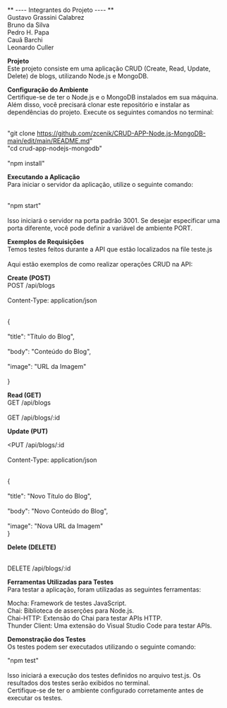 
<br>** ---- Integrantes do Projeto ---- **<br>
Gustavo Grassini Calabrez<br>
Bruno da Silva<br>
Pedro H. Papa<br>
Cauã Barchi<br>
Leonardo Culler<br>

**Projeto**
<br>Este projeto consiste em uma aplicação CRUD (Create, Read, Update, Delete) de blogs, utilizando Node.js e MongoDB.<br>

**Configuração do Ambiente**
<br>Certifique-se de ter o Node.js e o MongoDB instalados em sua máquina. Além disso, você precisará clonar este repositório e instalar as dependências do projeto. Execute os seguintes comandos no terminal:<br>

<br>"git clone <https://github.com/zcenik/CRUD-APP-Node.js-MongoDB-main/edit/main/README.md>"
<br>"cd crud-app-nodejs-mongodb"<br>
<br>"npm install"<br>

**Executando a Aplicação**
<br>Para iniciar o servidor da aplicação, utilize o seguinte comando:<br>

<br>"npm start"<br>
<br>Isso iniciará o servidor na porta padrão 3001. Se desejar especificar uma porta diferente, você pode definir a variável de ambiente PORT.<br>

**Exemplos de Requisições**
<br>Temos testes feitos durante a API que estão localizados na file teste.js<br>
<br>Aqui estão exemplos de como realizar operações CRUD na API:<br>

**Create (POST)**
<br>POST /api/blogs<br>
<br>Content-Type: application/json<br>

<br>{<br>
  <br>"title": "Título do Blog",<br>
  <br>"body": "Conteúdo do Blog",<br>
  <br>"image": "URL da Imagem"<br>
<br>}<br>

**Read (GET)**
<br>GET /api/blogs<br>
<br>GET /api/blogs/:id<br>

**Update (PUT)**

<PUT /api/blogs/:id<br>
<br>Content-Type: application/json<br>

<br>{<br>
  <br>"title": "Novo Título do Blog",<br>
  <br>"body": "Novo Conteúdo do Blog",<br>
 <br>"image": "Nova URL da Imagem"<br>
}<br>

**Delete (DELETE)**

<br>DELETE /api/blogs/:id<br>

**Ferramentas Utilizadas para Testes**<br>
Para testar a aplicação, foram utilizadas as seguintes ferramentas:<br>

Mocha: Framework de testes JavaScript.<br>
Chai: Biblioteca de asserções para Node.js.<br>
Chai-HTTP: Extensão do Chai para testar APIs HTTP.<br>
Thunder Client: Uma extensão do Visual Studio Code para testar APIs.<br>

**Demonstração dos Testes**
<br>Os testes podem ser executados utilizando o seguinte comando:<br>

"npm test"<br>
<br>Isso iniciará a execução dos testes definidos no arquivo test.js. Os resultados dos testes serão exibidos no terminal.<br>
Certifique-se de ter o ambiente configurado corretamente antes de executar os testes.<br>

